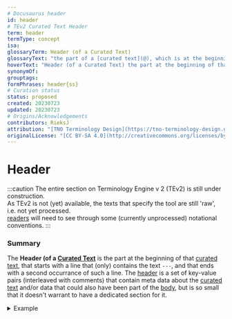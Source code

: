 ```yaml
---
# Docusaurus header
id: header
# TEv2 Curated Text Header
term: header
termType: concept
isa:
glossaryTerm: Header (of a Curated Text)
glossaryText: "the part of a [curated text](@), which is at the beginning of that text, that starts with a line that (only) contains the text `---`, and that ends with a second occurrance of such a line."
hoverText: "Header (of a Curated Text) the part at the beginning of that curated text, that starts with a line that (only) contains the text `---`, and that ends with a second occurrance of such a line."
synonymOf:
grouptags:
formPhrases: header{ss}
# Curation status
status: proposed
created: 20230723
updated: 20230723
# Origins/Acknowledgements
contributors: RieksJ
attribution: "[TNO Terminology Design](https://tno-terminology-design.github.io/tev2-specifications/docs/tev2)"
originalLicense: "[CC BY-SA 4.0](http://creativecommons.org/licenses/by-sa/4.0/?ref=chooser-v1)"
---
```


# Header

:::caution
The entire section on Terminology Engine v 2 (TEv2) is still under construction.<br/>
As TEv2 is not (yet) available, the texts that specify the tool are still 'raw', i.e. not yet processed.<br/>[readers](@) will need to see through some (currently unprocessed) notational conventions.
:::

### Summary

The **Header (of a [Curated Text](@)** is the part at the beginning of that [curated text](@), that starts with a line that (only) contains the text `---`, and that ends with a second occurrance of such a line. The [header](@) is a set of key-value pairs (interleaved with comments) that contain meta data about the [curated text](@) and/or data that could also have been part of the [body](@), but is so small that it doesn't warrant to have a dedicated section for it.

<details>
  <summary>Example</summary>
  <div>

~~~ yaml
---
# TEv2 Curated Text Header
term: curated-text
termType: concept
isa:
glossaryTerm: Curated Text
glossaryText: a text that documents a [concept](@) or other [knowledge artifact](@) of a specific [community](@) or other [party](@), and is located within a [scope](@) that is owned by that [community](@)/[party](@).
synonymOf:
grouptags:
formPhrases: curated-text{ss}, ctext{ss}
# Curation status
status: proposed
created: 2022-06-02
updated: 2022-08-04
# Origins/Acknowledgements
contributors: RieksJ
attribution: "[eSSIF-Lab](https://essif-lab.github.io/framework)"
originalLicense: "[CC BY-SA 4.0](http://creativecommons.org/licenses/by-sa/4.0/?ref=chooser-v1)"
---

# Curated Text
A curated text starts with three dashes `---`.
This indicates the start of its (YAML) header.
Typically, the header consists of a sequence of key-value pairs.
The header is terminated with onother three dashes and a new line.

The body of the curated text starts behind the header block.
It is typically markdown, but other constructs may be inserted
that contribute to the rendering of these texts in a (static) website.
An example of this is [MDX](https://mdxjs.com/).
A discussion on these other constructs is outside the scope of this document.
~~~

  </div>
</details>

